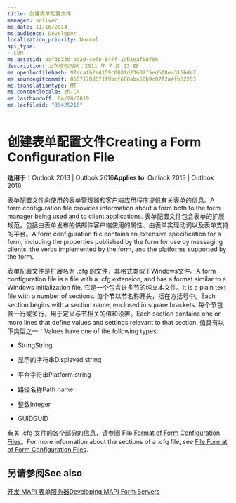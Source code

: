 ```yaml
---
title: 创建表单配置文件
manager: soliver
ms.date: 11/16/2014
ms.audience: Developer
localization_priority: Normal
api_type:
- COM
ms.assetid: aaf3b33d-ad2d-4ef8-847f-1ab1eaf08706
description: 上次修改时间：2011 年 7 月 23 日
ms.openlocfilehash: 97ecafb2e4159c680fd23607f5ed6f8ea3156de7
ms.sourcegitcommit: 8657170d071f9bcf680aba50b9c07f2a4fb82283
ms.translationtype: MT
ms.contentlocale: zh-CN
ms.lasthandoff: 04/28/2019
ms.locfileid: "33425216"
---
```

# <a name="creating-a-form-configuration-file"></a><span data-ttu-id="44f7d-103">创建表单配置文件</span><span class="sxs-lookup"><span data-stu-id="44f7d-103">Creating a Form Configuration File</span></span>

  
  
<span data-ttu-id="44f7d-104">**适用于**：Outlook 2013 | Outlook 2016</span><span class="sxs-lookup"><span data-stu-id="44f7d-104">**Applies to**: Outlook 2013 | Outlook 2016</span></span> 
  
<span data-ttu-id="44f7d-105">表单配置文件向使用的表单管理器和客户端应用程序提供有关表单的信息。</span><span class="sxs-lookup"><span data-stu-id="44f7d-105">A form configuration file provides information about a form both to the form manager being used and to client applications.</span></span> <span data-ttu-id="44f7d-106">表单配置文件包含表单的扩展规范，包括由表单发布的供邮件客户端使用的属性、由表单实现动词以及表单支持的平台。</span><span class="sxs-lookup"><span data-stu-id="44f7d-106">A form configuration file contains an extensive specification for a form, including the properties published by the form for use by messaging clients, the verbs implemented by the form, and the platforms supported by the form.</span></span>
  
<span data-ttu-id="44f7d-107">表单配置文件是扩展名为 .cfg 的文件，其格式类似于Windows文件。</span><span class="sxs-lookup"><span data-stu-id="44f7d-107">A form configuration file is a file with a .cfg extension, and has a format similar to a Windows initialization file.</span></span> <span data-ttu-id="44f7d-108">它是一个包含许多节的纯文本文件。</span><span class="sxs-lookup"><span data-stu-id="44f7d-108">It is a plain text file with a number of sections.</span></span> <span data-ttu-id="44f7d-109">每个节以节名称开头，括在方括号中。</span><span class="sxs-lookup"><span data-stu-id="44f7d-109">Each section begins with a section name, enclosed in square brackets.</span></span> <span data-ttu-id="44f7d-110">每个节包含一行或多行，用于定义与节相关的值和设置。</span><span class="sxs-lookup"><span data-stu-id="44f7d-110">Each section contains one or more lines that define values and settings relevant to that section.</span></span> <span data-ttu-id="44f7d-111">值具有以下类型之一：</span><span class="sxs-lookup"><span data-stu-id="44f7d-111">Values have one of the following types:</span></span>
  
- <span data-ttu-id="44f7d-112">String</span><span class="sxs-lookup"><span data-stu-id="44f7d-112">String</span></span>
    
- <span data-ttu-id="44f7d-113">显示的字符串</span><span class="sxs-lookup"><span data-stu-id="44f7d-113">Displayed string</span></span>
    
- <span data-ttu-id="44f7d-114">平台字符串</span><span class="sxs-lookup"><span data-stu-id="44f7d-114">Platform string</span></span>
    
- <span data-ttu-id="44f7d-115">路径名称</span><span class="sxs-lookup"><span data-stu-id="44f7d-115">Path name</span></span>
    
- <span data-ttu-id="44f7d-116">整数</span><span class="sxs-lookup"><span data-stu-id="44f7d-116">Integer</span></span>
    
- <span data-ttu-id="44f7d-117">GUID</span><span class="sxs-lookup"><span data-stu-id="44f7d-117">GUID</span></span>
    
<span data-ttu-id="44f7d-118">有关 .cfg 文件的各个部分的信息，请参阅 File [Format of Form Configuration Files](file-format-of-form-configuration-files.md)。</span><span class="sxs-lookup"><span data-stu-id="44f7d-118">For more information about the sections of a .cfg file, see [File Format of Form Configuration Files](file-format-of-form-configuration-files.md).</span></span>
  
## <a name="see-also"></a><span data-ttu-id="44f7d-119">另请参阅</span><span class="sxs-lookup"><span data-stu-id="44f7d-119">See also</span></span>



[<span data-ttu-id="44f7d-120">开发 MAPI 表单服务器</span><span class="sxs-lookup"><span data-stu-id="44f7d-120">Developing MAPI Form Servers</span></span>](developing-mapi-form-servers.md)

